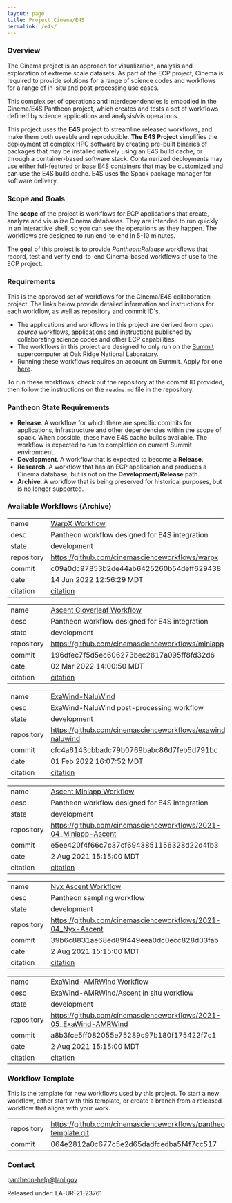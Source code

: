 ```yaml
---
layout: page
title: Project Cinema/E4S 
permalink: /e4s/
---
```


### Overview

The Cinema project is an approach for visualization, analysis and exploration of extreme scale datasets. As part of the ECP project, Cinema is required to provide solutions for a range of science codes and workflows for a range of in-situ and post-processing use cases.

This complex set of operations and interdependencies is embodied in the Cinema/E4S Pantheon project, which creates and tests a set of workflows defined by science applications and analysis/vis operations.

This project uses the **E4S** project to streamline released workflows, and make them both useable and reproducible. 
**The E4S Project** simplifies the deployment of complex HPC software by creating pre-built binaries of packages that may be installed natively using an E4S build cache, or through a container-based software stack. Containerized deployments may use either full-featured or base E4S containers that may be customized and can use the E4S build cache. E4S uses the Spack package manager for software delivery. 

### Scope and Goals

The **scope** of the project is workflows for ECP applications that create, analyze and visualize Cinema databases. They are intended to run quickly in an interactive shell, so you can see the operations as they happen. The workflows are designed to run end-to-end in 5-10 minutes.

The **goal** of this project is to provide *Pantheon:Release* workflows that record, test and verify end-to-end Cinema-based workflows of use to the ECP project. 

### Requirements

This is the approved set of workflows for the Cinema/E4S collaboration project. The links below provide detailed information and instructions for each workflow, as well as repository and commit ID's.

- The applications and workflows in this project are derived from *open source* workflows, applications and instructions published by collaborating science codes and other ECP capabilities.
- The workflows in this project are designed to only run on the [Summit](https://www.olcf.ornl.gov/olcf-resources/compute-systems/summit) supercomputer at Oak Ridge National Laboratory.
- Running these workflows requires an account on Summit. Apply for one [here](https://www.olcf.ornl.gov/for-users/documents-forms/olcf-account-application/).

To run these workflows, check out the repository at the commit ID provided, then follow the instructions on the `readme.md` file in the repository.

### Pantheon State Requirements

- **Release**. A workflow for which there are specific commits for applications, infrastructure and other dependencies within the scope of spack. When possible, these have E4S cache builds available. The workflow is expected to run to completion on current Summit environment.
- **Development**. A workflow that is expected to become a **Release**.
- **Research**. A workflow that has an ECP application and produces a Cinema database, but is not on the **Development/Release** path.
- **Archive**. A workflow that is being preserved for historical purposes, but is no longer supported. 

### Available Workflows (Archive)


|||
|-|-|
|name|[WarpX Workflow](https://github.com/cinemascienceworkflows/warpx/tree/c09a0dc97853b2de44ab6425260b54deff629438)|
|desc|Pantheon workflow designed for E4S integration|
|state|development|
|repository|https://github.com/cinemascienceworkflows/warpx|
|commit|c09a0dc97853b2de44ab6425260b54deff629438|
|date|14 Jun 2022 12:56:29 MDT|
|citation|[citation](https://github.com/pantheonscience/workflows/blob/master/entry/E4S/WarpX_PostProcessing_Workflow/pantheon_workflow.bib)|

|||
|-|-|
|name|[Ascent Cloverleaf Workflow](https://github.com/cinemascienceworkflows/miniapp/tree/196dfec7f5d5ec606273bec2817a095ff8fd32d6)|
|desc|Pantheon workflow designed for E4S integration|
|state|development|
|repository|https://github.com/cinemascienceworkflows/miniapp|
|commit|196dfec7f5d5ec606273bec2817a095ff8fd32d6|
|date|02 Mar 2022 14:00:50 MDT|
|citation|[citation](https://github.com/pantheonscience/workflows/blob/master/entry/E4S/Ascent_Cloverleaf_Workflow/pantheon_workflow.bib)|

|||
|-|-|
|name|[ExaWind-NaluWind](https://github.com/cinemascienceworkflows/exawind-naluwind/tree/cfc4a6143cbbadc79b0769babc86d7feb5d791bc)|
|desc|ExaWind-NaluWind post-processing workflow|
|state|development|
|repository|https://github.com/cinemascienceworkflows/exawind-naluwind|
|commit|cfc4a6143cbbadc79b0769babc86d7feb5d791bc|
|date|01 Feb 2022 16:07:52 MDT|
|citation|[citation](https://github.com/pantheonscience/workflows/blob/master/entry/E4S/ExaWind-NaluWind_Workflow/pantheon_workflow.bib)|

|||
|-|-|
|name|[Ascent Miniapp Workflow](https://github.com/cinemascienceworkflows/2021-04_Miniapp-Ascent/tree/fa6b09dbf3649fc34751a9cee8ca6f40b769fb5b)|
|desc|Pantheon workflow designed for E4S integration|
|state|development|
|repository|https://github.com/cinemascienceworkflows/2021-04_Miniapp-Ascent|
|commit|e5ee420f4f66c7c37cf6943851156328d22d4fb3|
|date|2 Aug 2021 15:15:00 MDT|
|citation|[citation](https://github.com/pantheonscience/workflows/blob/master/entry/E4S/Miniapp_Ascent_Workflow/pantheon_workflow.bib)|

|||
|-|-|
|name|[Nyx Ascent Workflow](https://github.com/cinemascienceworkflows/2021-04_Nyx-Ascent/tree/39b6c8831ae68ed89f449eea0dc0ecc828d03fab)|
|desc|Pantheon sampling workflow|
|state|development|
|repository|https://github.com/cinemascienceworkflows/2021-04_Nyx-Ascent|
|commit|39b6c8831ae68ed89f449eea0dc0ecc828d03fab|
|date|2 Aug 2021 15:15:00 MDT|
|citation|[citation](https://github.com/pantheonscience/workflows/blob/master/entry/E4S/Nyx_Ascent_Workflow/pantheon_workflow.bib)|

|||
|-|-|
|name|[ExaWind-AMRWind Workflow](https://github.com/cinemascienceworkflows/2021-05_ExaWind-AMRWind/tree/a8b3fce5ff082055e75289c97b180f175422f7c1)|
|desc|ExaWind-AMRWind/Ascent in situ workflow|
|state|development|
|repository|https://github.com/cinemascienceworkflows/2021-05_ExaWind-AMRWind|
|commit|a8b3fce5ff082055e75289c97b180f175422f7c1|
|date|2 Aug 2021 15:15:00 MDT|
|citation|[citation](https://github.com/pantheonscience/workflows/blob/master/entry/E4S/ExaWind-AMRWind_Workflow/pantheon_workflow.bib)|

### Workflow Template

This is the template for new workflows used by this project. To start a new workflow, either start with this template, or create a branch from a released workflow that aligns with your work. 

|||
|-|-|
|repository| https://github.com/cinemascienceworkflows/pantheon-template.git |
|commit    | 064e2812a0c677c5e2d65dadfcedba5f4f7cc517 |

### Contact

pantheon-help@lanl.gov

Released under: LA-UR-21-23761

